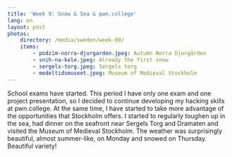 ```yaml
---
title: 'Week 9: Snow & Sea & pwn.college'
lang: en
layout: post
photos:
    directory: /media/sweden/week-09/
    items:
        - podzim-norra-djurgarden.jpeg: Autumn Norra Djurgården
        - snih-na-kole.jpeg: Already the first snow
        - sergels-torg.jpeg: Sergels torg
        - medeltidsmuseet.jpeg: Museum of Medieval Stockholm
---
```


School exams have started. This period I have only one exam and one project presentation, so I decided to continue developing my hacking skills at pwn.college. At the same time, I have started to take more advantage of the opportunities that Stockholm offers. I started to regularly toughen up in the sea, had dinner on the seafront near Sergels Torg and Dramaten and visited the Museum of Medieval Stockholm. The weather was surprisingly beautiful, almost summer-like, on Monday and snowed on Thursday. Beautiful variety!